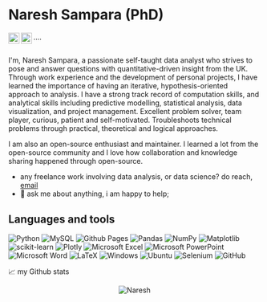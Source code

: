 # Naresh Sampara (PhD)


<a href="https://www.instagram.com/dr.sampara/">
  <img align="left" alt="Naresh's Instagram" width="22px" src="https://raw.githubusercontent.com/hussainweb/hussainweb/main/icons/instagram.png" />
</a>
<a href="https://www.linkedin.com/in/naresh-sampara-46875818/">
  <img align="left" alt="Naresh's LinkedIN" width="22px" src="https://raw.githubusercontent.com/peterthehan/peterthehan/master/assets/linkedin.svg" />
</a>

....
##

I'm, Naresh Sampara, a passionate self-taught data analyst who strives to pose and answer questions with quantitative-driven insight from the UK. Through work experience and the development of personal projects, I have learned the importance of having an iterative, hypothesis-oriented approach to analysis. I have a strong track record of computation skills, and analytical skills including predictive modelling, statistical analysis, data visualization, and project management. Excellent problem solver, team player, curious, patient and self-motivated. Troubleshoots technical problems through practical, theoretical and logical approaches.

I am also an open-source enthusiast and maintainer. I learned a lot from the open-source community and I love how collaboration and knowledge sharing happened through open-source.
* any freelance work involving data analysis, or data science? do reach, [email](mailto:naresh.sampara@gmail.com)
* 💬 ask me about anything, i am happy to help;

## Languages and tools
![Python](https://img.shields.io/badge/python-3670A0?style=for-the-badge&logo=python&logoColor=ffdd54)
![MySQL](https://img.shields.io/badge/mysql-%2300f.svg?style=for-the-badge&logo=mysql&logoColor=white)
![Github Pages](https://img.shields.io/badge/github%20pages-121013?style=for-the-badge&logo=github&logoColor=white)
![Pandas](https://img.shields.io/badge/pandas-%23150458.svg?style=for-the-badge&logo=pandas&logoColor=white)
![NumPy](https://img.shields.io/badge/numpy-%23013243.svg?style=for-the-badge&logo=numpy&logoColor=white)
![Matplotlib](https://img.shields.io/badge/Matplotlib-%23ffffff.svg?style=for-the-badge&logo=Matplotlib&logoColor=black)
![scikit-learn](https://img.shields.io/badge/scikit--learn-%23F7931E.svg?style=for-the-badge&logo=scikit-learn&logoColor=white)
![Plotly](https://img.shields.io/badge/Plotly-%233F4F75.svg?style=for-the-badge&logo=plotly&logoColor=white)
![Microsoft Excel](https://img.shields.io/badge/Microsoft_Excel-217346?style=for-the-badge&logo=microsoft-excel&logoColor=white)
![Microsoft PowerPoint](https://img.shields.io/badge/Microsoft_PowerPoint-B7472A?style=for-the-badge&logo=microsoft-powerpoint&logoColor=white)
![Microsoft Word](https://img.shields.io/badge/Microsoft_Word-2B579A?style=for-the-badge&logo=microsoft-word&logoColor=white)
![LaTeX](https://img.shields.io/badge/latex-%23008080.svg?style=for-the-badge&logo=latex&logoColor=white)
![Windows](https://img.shields.io/badge/Windows-0078D6?style=for-the-badge&logo=windows&logoColor=white)
![Ubuntu](https://img.shields.io/badge/Ubuntu-E95420?style=for-the-badge&logo=ubuntu&logoColor=white)
![Selenium](https://img.shields.io/badge/-selenium-%43B02A?style=for-the-badge&logo=selenium&logoColor=white)
![GitHub](https://img.shields.io/badge/github-%23121011.svg?style=for-the-badge&logo=github&logoColor=white)


📈 my Github stats

<p align="center"> <img src="https://github-readme-stats.vercel.app/api?username=naresh198457&show_icons=true&theme=gotham" alt="Naresh" />
